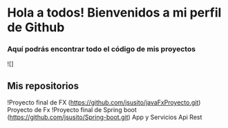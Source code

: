 # Hola a todos! Bienvenidos a mi perfil de Github

### Aquí podrás encontrar todo el código de mis proyectos

![]

## Mis repositorios

!Proyecto final de FX (https://github.com/jsusito/javaFxProyecto.git) Proyecto de Fx
!Proyecto final de Spring boot (https://github.com/jsusito/Spring-boot.git) App y Servicios Api Rest
